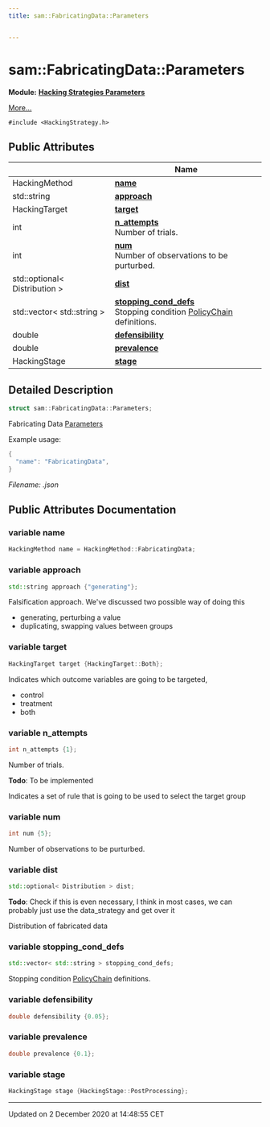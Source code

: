 ```yaml
---
title: sam::FabricatingData::Parameters


---
```


# sam::FabricatingData::Parameters


**Module:** **[Hacking Strategies Parameters](/doxygen/Modules/group___hacking_strategies_parameters/)**

 [More...](#detailed-description)


`#include <HackingStrategy.h>`















## Public Attributes

|                | Name           |
| -------------- | -------------- |
| HackingMethod | **[name](/doxygen/Classes/structsam_1_1_fabricating_data_1_1_parameters/#variable-name)**  |
| std::string | **[approach](/doxygen/Classes/structsam_1_1_fabricating_data_1_1_parameters/#variable-approach)**  |
| HackingTarget | **[target](/doxygen/Classes/structsam_1_1_fabricating_data_1_1_parameters/#variable-target)**  |
| int | **[n_attempts](/doxygen/Classes/structsam_1_1_fabricating_data_1_1_parameters/#variable-n_attempts)** <br>Number of trials.  |
| int | **[num](/doxygen/Classes/structsam_1_1_fabricating_data_1_1_parameters/#variable-num)** <br>Number of observations to be purturbed.  |
| std::optional< Distribution > | **[dist](/doxygen/Classes/structsam_1_1_fabricating_data_1_1_parameters/#variable-dist)**  |
| std::vector< std::string > | **[stopping_cond_defs](/doxygen/Classes/structsam_1_1_fabricating_data_1_1_parameters/#variable-stopping_cond_defs)** <br>Stopping condition [PolicyChain]() definitions.  |
| double | **[defensibility](/doxygen/Classes/structsam_1_1_fabricating_data_1_1_parameters/#variable-defensibility)**  |
| double | **[prevalence](/doxygen/Classes/structsam_1_1_fabricating_data_1_1_parameters/#variable-prevalence)**  |
| HackingStage | **[stage](/doxygen/Classes/structsam_1_1_fabricating_data_1_1_parameters/#variable-stage)**  |






## Detailed Description

```cpp
struct sam::FabricatingData::Parameters;
```



























Fabricating Data [Parameters](/doxygen/Classes/structsam_1_1_fabricating_data_1_1_parameters/)

Example usage: 

```cpp
{
  "name": "FabricatingData",
}
```

_Filename: .json_











## Public Attributes Documentation

### variable name

```cpp
HackingMethod name = HackingMethod::FabricatingData;
```





























### variable approach

```cpp
std::string approach {"generating"};
```



























Falsification approach. We've discussed two possible way of doing this

* generating, perturbing a value
* duplicating, swapping values between groups 


### variable target

```cpp
HackingTarget target {HackingTarget::Both};
```



























Indicates which outcome variables are going to be targeted,

* control
* treatment
* both 


### variable n_attempts

```cpp
int n_attempts {1};
```

Number of trials. 















**Todo**: To be implemented 











Indicates a set of rule that is going to be used to select the target group 


### variable num

```cpp
int num {5};
```

Number of observations to be purturbed. 




























### variable dist

```cpp
std::optional< Distribution > dist;
```
















**Todo**: Check if this is even necessary, I think in most cases, we can probably just use the data_strategy and get over it 











Distribution of fabricated data 


### variable stopping_cond_defs

```cpp
std::vector< std::string > stopping_cond_defs;
```

Stopping condition [PolicyChain]() definitions. 




























### variable defensibility

```cpp
double defensibility {0.05};
```





























### variable prevalence

```cpp
double prevalence {0.1};
```





























### variable stage

```cpp
HackingStage stage {HackingStage::PostProcessing};
```

































-------------------------------

Updated on  2 December 2020 at 14:48:55 CET